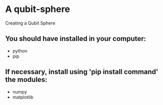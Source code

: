 # A qubit-sphere
Creating a Qubit Sphere

## You should have installed in your computer:

- python
- pip

## If necessary, install using 'pip install command' the modules:

- numpy
- matplotlib
